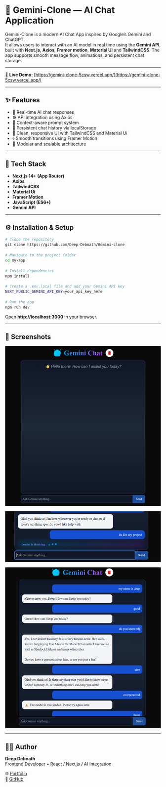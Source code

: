 # 🤖 Gemini-Clone — AI Chat Application

Gemini-Clone is a modern AI Chat App inspired by Google’s Gemini and ChatGPT.  
It allows users to interact with an AI model in real time using the **Gemini API**, built with **Next.js**, **Axios**, **Framer motion**, **Material Ui** and **TailwindCSS**. The app supports smooth message flow, animations, and persistent chat storage.

---

🚀 **Live Demo:** [https://gemini-clone-5csw.vercel.app/](https://gemini-clone-5csw.vercel.app/)

---

## ✨ Features

- 💬 Real-time AI chat responses
- ⚙️ API integration using Axios
- 🧠 Context-aware prompt system
- 💾 Persistent chat history via localStorage
- 🎨 Clean, responsive UI with TailwindCSS and Material Ui
- 🌀 Smooth transitions using Framer Motion
- 🧩 Modular and scalable architecture

---

## 🧰 Tech Stack

- **Next.js 14+ (App Router)**
- **Axios**
- **TailwindCSS**
- **Material Ui**
- **Framer Motion**
- **JavaScript (ES6+)**
- **Gemini API**

---

## ⚙️ Installation & Setup

```bash
# Clone the repository
git clone https://github.com/Deep-Debnath/Gemini-clone

# Navigate to the project folder
cd my-app

# Install dependencies
npm install

# Create a .env.local file and add your Gemini API key
NEXT_PUBLIC_GEMINI_API_KEY=your_api_key_here

# Run the app
npm run dev
```

Open **http://localhost:3000** in your browser.

---

## 📸 Screenshots

![Screenshot 1](./public//screenshot_2.png)

![Screenshot 2](./public//screenshot_3.png)

![Screenshot 3](./public//screenshot_1.png)

---

## 🧑‍💻 Author

**Deep Debnath**  
Frontend Developer • React / Next.js / AI Integration

🌐 [Portfolio](https://my-portfolio-ob9g.vercel.app/)  
💼 [GitHub](https://github.com/Deep-Debnath)
